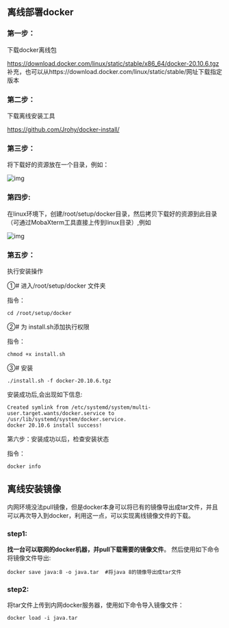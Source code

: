 ## 离线部署docker

### 第一步：

下载docker离线包

https://download.docker.com/linux/static/stable/x86_64/docker-20.10.6.tgz
补充，也可以从https://download.docker.com/linux/static/stable/网址下载指定版本

### 第二步：

下载离线安装工具

https://github.com/Jrohy/docker-install/

### 第三步：

将下载好的资源放在一个目录，例如：

![img](https://img-blog.csdnimg.cn/02e3f1828f8b44d78e23aa899508cbc4.png?x-oss-process=image/watermark,type_d3F5LXplbmhlaQ,shadow_50,text_Q1NETiBA5rKh5ZCN5a2X55qE5pif5pif,size_20,color_FFFFFF,t_70,g_se,x_16)



###  第四步:

在linux环境下，创建/root/setup/docker目录，然后拷贝下载好的资源到此目录（可通过MobaXterm工具直接上传到linux目录）,例如 

![img](https://img-blog.csdnimg.cn/446ab5dfeb364ed194895651ebf5a870.png?x-oss-process=image/watermark,type_d3F5LXplbmhlaQ,shadow_50,text_Q1NETiBA5rKh5ZCN5a2X55qE5pif5pif,size_7,color_FFFFFF,t_70,g_se,x_16)

###  第五步：

执行安装操作

①# 进入/root/setup/docker 文件夹

指令：

```shell
cd /root/setup/docker
```


②# 为 install.sh添加执行权限

指令：
```shell
chmod +x install.sh
```
③# 安装
```shell
./install.sh -f docker-20.10.6.tgz
```
安装成功后,会出现如下信息:

```shell
Created symlink from /etc/systemd/system/multi-user.target.wants/docker.service to /usr/lib/systemd/system/docker.service.
docker 20.10.6 install success!
```
第六步：安装成功以后，检查安装状态 

指令：
```shell
docker info
```

## 离线安装镜像

内网环境没法pull镜像，但是docker本身可以将已有的镜像导出成tar文件，并且可以再次导入到docker，利用这一点，可以实现离线镜像文件的下载。

### step1:

**找一台可以联网的docker机器，并pull下载需要的镜像文件**。
然后使用如下命令将镜像文件导出:

```shell
docker save java:8 -o java.tar  #将java 8的镜像导出成tar文件
```

### step2:

将tar文件上传到内网docker服务器，使用如下命令导入镜像文件：

```shell
docker load -i java.tar
```





